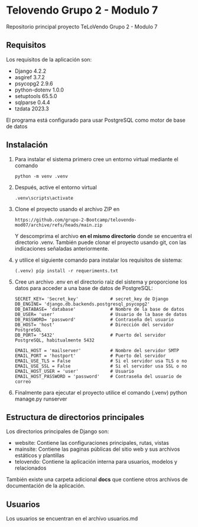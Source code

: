 # Telovendo Grupo 2 - Modulo 7
Repositorio principal proyecto TeLoVendo Grupo 2 - Modulo 7

## Requisitos

Los requisitos de la aplicación son:

- Django 4.2.2
- asgiref 3.7.2
- psycopg2 2.9.6
- python-dotenv 1.0.0
- setuptools 65.5.0
- sqlparse 0.4.4
- tzdata 2023.3

El programa está configurado para usar PostgreSQL como motor de base de datos

## Instalación

1.  Para instalar el sistema primero cree un entorno virtual mediante el comando

        python -m venv .venv

2.  Después, active el entorno virtual

        .venv\scripts\activate

3.  Clone el proyecto usando el archivo ZIP en

        https://github.com/grupo-2-Bootcamp/telovendo-mod07/archive/refs/heads/main.zip

    Y descomprima el archivo **en el mismo directorio** donde se encuentra el directorio .venv.
    También puede clonar el proyecto usando git, con las indicaciones señaladas anteriormente.

4.  y utilice el siguiente comando para instalar los requisitos de sistema:

        (.venv) píp install -r requeriments.txt

5.  Cree un archivo .env en el directorio raíz del sistema y proporcione los datos para acceder a una base de datos de PostgreSQL:

        SECRET_KEY= 'Secret_key'            # secret_key de Django
        DB_ENGINE= 'django.db.backends.postgresql_psycopg2'
        DB_DATABASE= 'database'             # Nombre de la base de datos
        DB_USER= 'user'                     # Usuario de la base de datos
        DB_PASSWORD= 'password'             # Contraseña del usuario 
        DB_HOST= 'host'                     # Dirección del servidor PostgreSQL 
        DB_PORT= '5432'                     # Puerto del servidor PostgreSQL, habitualmente 5432
        
        EMAIL_HOST = 'mailserver'           # Nombre del servidor SMTP
        EMAIL_PORT = 'hostport'             # Puerto del servidor
        EMAIL_USE_TLS = False               # Si el servidor usa TLS o no
        EMAIL_USE_SSL = False               # Si el servidor usa SSL o no
        EMAIL_HOST_USER = 'user'            # Usuario
        EMAIL_HOST_PASSWORD = 'password'    # Contraseña del usuario de correo

6.  Finalmente para ejecutar el proyecto utilice el comando
        (.venv) python manage.py runserver

## Estructura de directorios principales

Los directorios principales de Django son:

- website: Contiene las configuraciones principales, rutas, vistas
- mainsite: Contiene las paginas públicas del sitio web y sus archivos estáticos y plantillas
- telovendo: Contiene la aplicación interna para usuarios, modelos y relacionados

También existe una carpeta adicional **docs** que contiene otros archivos de documentación de la aplicación.

## Usuarios

Los usuarios se encuentran en el archivo usuarios.md